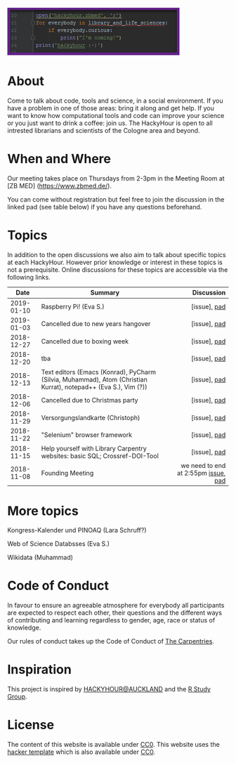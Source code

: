 
![logo of the Hackyhour at ZB MED](logo/Vorschlag_HackyHourLogo.png "Logo of ZB MED-HackyHour")

# About
Come to talk about code, tools and science, in a social environment. If you have a problem in one of those areas: bring it along and get help. If you want to know how computational tools and code can improve your science or you just want to drink a coffee: join us.
The HackyHour is open to all intrested librarians and scientists of the Cologne area and beyond.  

# When and Where

Our meeting takes place on Thursdays from 2-3pm in the Meeting Room at [ZB MED] (https://www.zbmed.de/).

You can come without registration but feel free to join the discussion in the linked pad (see table below) if you have any questions beforehand.


# Topics
In addition to the open discussions we also aim to talk about specific topics at each HackyHour.
However prior knowledge or interest in these topics is not a prerequisite. Online discussions for these topics are accessible via the following links.

| Date       | Summary          | Discussion                                                                                                                             |
| --------- | --------------    | ----------:                                                                                           
|2019-01-10 | Raspberry Pi! (Eva S.)| [issue], [pad](https://hackmd.io/vEbxzc_hTi63myj-0igFjg#)|  
|2019-01-03 | Cancelled due to new years hangover                 | [issue], [pad](https://hackmd.io/vEbxzc_hTi63myj-0igFjg#)|
|2018-12-27 | Cancelled due to boxing week | [issue], [pad](https://hackmd.io/vEbxzc_hTi63myj-0igFjg#)|
|2018-12-20 | tba | [issue], [pad](https://hackmd.io/vEbxzc_hTi63myj-0igFjg#)|
|2018-12-13 | Text editors (Emacs (Konrad), PyCharm (Silvia, Muhammad), Atom (Christian Kurrat), notepad++ (Eva S.),  Vim (?))| [issue], [pad](https://hackmd.io/vEbxzc_hTi63myj-0igFjg#)|          
|2018-12-06 | Cancelled due to Christmas party | [issue], [pad](https://hackmd.io/vEbxzc_hTi63myj-0igFjg#)|
|2018-11-29 | Versorgungslandkarte (Christoph) | [issue], [pad](https://hackmd.io/vEbxzc_hTi63myj-0igFjg#)|
|2018-11-22 | "Selenium" browser framework | [issue], [pad](https://hackmd.io/vEbxzc_hTi63myj-0igFjg#) | 
|2018-11-15 | Help yourself with Library Carpentry websites: basic SQL; Crossref-DOI-Tool | [issue], [pad](https://hackmd.io/vEbxzc_hTi63myj-0igFjg#)| 
|2018-11-08 | Founding Meeting | we need to end at 2:55pm [issue](https://github.com/HackyHour/Cologne/issues/1), [pad](https://hackmd.io/vEbxzc_hTi63myj-0igFjg#) |

# More topics
 Kongress-Kalender und PINOAQ (Lara Schruff?) 

 Web of Science Databsses (Eva S.) 

 Wikidata (Muhammad) 


# Code of Conduct
In favour to ensure an agreeable atmosphere for everybody all participants are expected to respect each other, their questions and the different ways of contributing and learning regardless to gender, age, race or status of knowledge.

Our rules of conduct takes up the Code of Conduct of [The Carpentries](https://docs.carpentries.org/topic_folders/policies/code-of-conduct.html).


# Inspiration
This project is inspired by [HACKYHOUR@AUCKLAND](https://uoa-eresearch.github.io/HackyHour/) and the [R Study Group](http://minisciencegirl.github.io/studyGroup/).


# License
The content of this website is available under [CC0](LICENSE).
This website uses the [hacker template](https://github.com/pages-themes/hacker/) which is also available under [CC0](https://creativecommons.org/publicdomain/zero/1.0/legalcode).
